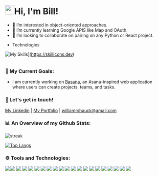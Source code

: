 # <img src="https://media.giphy.com/media/hvRJCLFzcasrR4ia7z/giphy.gif" width="30px"/>Hi, I'm Bill!
- 👀 I’m interested in object-oriented approaches.
- 🌱 I’m currently learning Google APIS like Map and OAuth.
- 💞️ I’m looking to collaborate on pairing on any Python or React project.

<!---
bshauck/bshauck is a ✨ special ✨ repository because its `README.md` (this file) appears on your GitHub profile.
You can click the Preview link to take a look at your changes.
--->

* Technologies

![My Skills](https://skillicons.dev/icons?i=aws,babel,bash,bsd,c,codepen,css,discord,docker,emacs,express,figma,flask,git,github,html,js,linkedin,linux,md,nodejs,perl,postgres,postman,powershell,py,react,redux,regex,sqlite,stackoverflow,sequelize,vscode,webpack&perline=5)](https://skillicons.dev)



<img src="https://komarev.com/ghpvc/?username=bshauck&style=flat-square&color=blue" alt=""/>


### 🚀 My Current Goals: <br/>

 - I am currently working on <a href="https://basana.onrender.com/">Basana</a>, an Asana-inspired web application where users can create projects, teams, and tasks.
 
### 🤝 Let's get in touch! 
<a href="https://www.linkedin.com/in/bill-shauck">My Linkedin</a> | <a href="https://bshauck.github.io/">My Portfolio</a> | <a href="mailto:williamrshauck@gmail.com">williamrshauck@gmail.com</a>

### 📊 An Overview of my Github Stats:
<img src="https://github-readme-streak-stats.herokuapp.com/?user=bshauck&" alt="streak"/>

[![Top Langs](https://github-readme-stats.vercel.app/api/top-langs/?username=bshauck)](https://github.com/anuraghazra/github-readme-stats)

[//]: # (I commented the below because the grade was "B")
[//]: # (<img src="https://github-readme-stats.vercel.app/api?username=bshauck&show_icons=true&locale=en" alt="stats"/>)

### ⚙️ Tools and Technologies:
<img src="https://img.shields.io/badge/JavaScript-323330?style=for-the-badge&logo=javascript&logoColor=F7DF1E" /><img src="https://img.shields.io/badge/Python-FFD43B?style=for-the-badge&logo=python&logoColor=blue" />
<img src="https://img.shields.io/badge/CSS3-1572B6?style=for-the-badge&logo=css3&logoColor=white" /> <img src="https://img.shields.io/badge/HTML5-E34F26?style=for-the-badge&logo=html5&logoColor=white" />
<img src="https://img.shields.io/badge/Sqlite-003B57?style=for-the-badge&logo=sqlite&logoColor=white" /> <img src="https://img.shields.io/badge/PostgreSQL-316192?style=for-the-badge&logo=postgresql&logoColor=white" />
<img src="https://img.shields.io/badge/Docker-2CA5E0?style=for-the-badge&logo=docker&logoColor=white" /> <img src="https://img.shields.io/badge/Express%20js-000000?style=for-the-badge&logo=express&logoColor=white" />
<img src="https://img.shields.io/badge/Flask-000000?style=for-the-badge&logo=flask&logoColor=white" />
<img src="https://img.shields.io/badge/json-5E5C5C?style=for-the-badge&logo=json&logoColor=white" />
<img src="https://img.shields.io/badge/Font_Awesome-339AF0?style=for-the-badge&logo=fontawesome&logoColor=white" />
<img src="https://img.shields.io/badge/Node%20js-339933?style=for-the-badge&logo=nodedotjs&logoColor=white" />
<img src="https://img.shields.io/badge/Postman-FF6C37?style=for-the-badge&logo=Postman&logoColor=white" />
<img src="https://img.shields.io/badge/React-20232A?style=for-the-badge&logo=react&logoColor=61DAFB" />
<img src="https://img.shields.io/badge/React_Router-CA4245?style=for-the-badge&logo=react-router&logoColor=white" />
<img src="https://img.shields.io/badge/Figma-F24E1E?style=for-the-badge&logo=figma&logoColor=white" /> <img src="https://img.shields.io/badge/Redux-593D88?style=for-the-badge&logo=redux&logoColor=white" />
<img src="https://img.shields.io/badge/Sequelize-52B0E7?style=for-the-badge&logo=Sequelize&logoColor=white" />
<img src="https://img.shields.io/badge/Render-46E3B7?style=for-the-badge&logo=render&logoColor=white" />
<img src="https://img.shields.io/badge/Ubuntu-E95420?style=for-the-badge&logo=ubuntu&logoColor=white" />
<img src="https://img.shields.io/badge/VSCode-0078D4?style=for-the-badge&logo=visual%20studio%20code&logoColor=white" />
